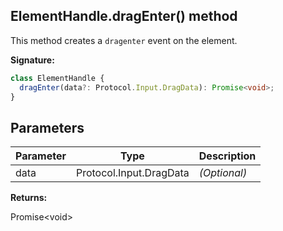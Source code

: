 ## ElementHandle.dragEnter() method

This method creates a `dragenter` event on the element.

**Signature:**

```typescript
class ElementHandle {
  dragEnter(data?: Protocol.Input.DragData): Promise<void>;
}
```

## Parameters

| Parameter | Type                    | Description       |
| --------- | ----------------------- | ----------------- |
| data      | Protocol.Input.DragData | <i>(Optional)</i> |

**Returns:**

Promise&lt;void&gt;
